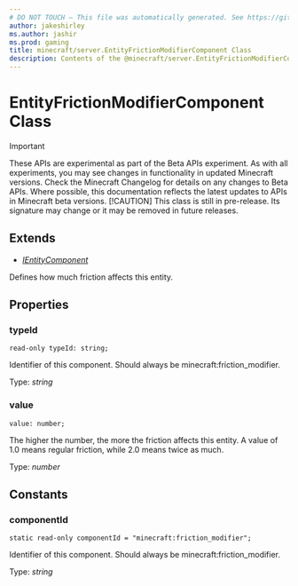 ```yaml
---
# DO NOT TOUCH — This file was automatically generated. See https://github.com/mojang/minecraftapidocsgenerator to modify descriptions, examples, etc.
author: jakeshirley
ms.author: jashir
ms.prod: gaming
title: minecraft/server.EntityFrictionModifierComponent Class
description: Contents of the @minecraft/server.EntityFrictionModifierComponent class.
---
```

# EntityFrictionModifierComponent Class
>[!IMPORTANT]
>These APIs are experimental as part of the Beta APIs experiment. As with all experiments, you may see changes in functionality in updated Minecraft versions. Check the Minecraft Changelog for details on any changes to Beta APIs. Where possible, this documentation reflects the latest updates to APIs in Minecraft beta versions.
> [!CAUTION]
> This class is still in pre-release.  Its signature may change or it may be removed in future releases.

## Extends
- [*IEntityComponent*](IEntityComponent.md)

Defines how much friction affects this entity.

## Properties

### **typeId**
`read-only typeId: string;`

Identifier of this component. Should always be minecraft:friction_modifier.

Type: *string*

### **value**
`value: number;`

The higher the number, the more the friction affects this entity. A value of 1.0 means regular friction, while 2.0 means twice as much.

Type: *number*

## Constants

### **componentId**
`static read-only componentId = "minecraft:friction_modifier";`

Identifier of this component. Should always be minecraft:friction_modifier.

Type: *string*
